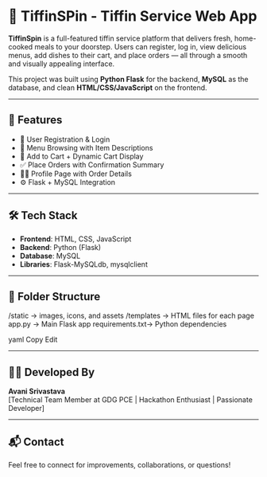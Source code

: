 # 🍱 TiffinSPin - Tiffin Service Web App

**TiffinSpin** is a full-featured tiffin service platform that delivers fresh, home-cooked meals to your doorstep. Users can register, log in, view delicious menus, add dishes to their cart, and place orders — all through a smooth and visually appealing interface.

This project was built using **Python Flask** for the backend, **MySQL** as the database, and clean **HTML/CSS/JavaScript** on the frontend.

---

## 🚀 Features

- 👤 User Registration & Login
- 📜 Menu Browsing with Item Descriptions
- 🛒 Add to Cart + Dynamic Cart Display
- ✅ Place Orders with Confirmation Summary
- 👨‍🍳 Profile Page with Order Details
- ⚙️ Flask + MySQL Integration

---

## 🛠 Tech Stack

- **Frontend**: HTML, CSS, JavaScript
- **Backend**: Python (Flask)
- **Database**: MySQL
- **Libraries**: Flask-MySQLdb, mysqlclient

---

## 📂 Folder Structure

/static → images, icons, and assets
/templates → HTML files for each page
app.py → Main Flask app
requirements.txt→ Python dependencies

yaml
Copy
Edit


---


## 👩‍💻 Developed By

**Avani Srivastava**  
[Technical Team Member at GDG PCE | Hackathon Enthusiast | Passionate Developer]  

---

## 📬 Contact

Feel free to connect for improvements, collaborations, or questions!


